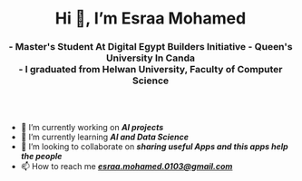 <h1 align="center">Hi 👋, I’m Esraa Mohamed</h1>

<h3 align="center">
  - Master's Student At Digital Egypt Builders Initiative - Queen's University In Canda
  <br/>
  - I graduated from Helwan University, Faculty of Computer Science
  
</h3>


<br/><br/>

- 🔭 I’m currently working on ***AI projects***
- 🌱 I’m currently learning ***AI and Data Science***
- 💞️ I’m looking to collaborate on ***sharing useful Apps and this apps help the people***
- 📫 How to reach me ***esraa.mohamed.0103@gmail.com***










<!---
EsraaMohamed0301/EsraaMohamed0301 is a ✨ special ✨ repository because its `README.md` (this file) appears on your GitHub profile.
You can click the Preview link to take a look at your changes.
--->
